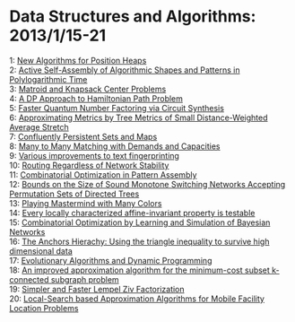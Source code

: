 # Data Structures and Algorithms: 2013/1/15-21  
1: [New Algorithms for Position Heaps](https://doi.org/10.48550/arXiv.1212.4613)  
2: [Active Self-Assembly of Algorithmic Shapes and Patterns in  Polylogarithmic Time](https://doi.org/10.48550/arXiv.1301.2626)  
3: [Matroid and Knapsack Center Problems](https://doi.org/10.48550/arXiv.1301.0745)  
4: [A DP Approach to Hamiltonian Path Problem](https://doi.org/10.48550/arXiv.1301.3093)  
5: [Faster Quantum Number Factoring via Circuit Synthesis](https://doi.org/10.48550/arXiv.1301.3210)  
6: [Approximating Metrics by Tree Metrics of Small Distance-Weighted Average  Stretch](https://doi.org/10.48550/arXiv.1301.3252)  
7: [Confluently Persistent Sets and Maps](https://doi.org/10.48550/arXiv.1301.3388)  
8: [Many to Many Matching with Demands and Capacities](https://doi.org/10.48550/arXiv.1301.3482)  
9: [Various improvements to text fingerprinting](https://doi.org/10.48550/arXiv.1301.3488)  
10: [Routing Regardless of Network Stability](https://doi.org/10.48550/arXiv.1207.0043)  
11: [Combinatorial Optimization in Pattern Assembly](https://doi.org/10.48550/arXiv.1301.3771)  
12: [Bounds on the Size of Sound Monotone Switching Networks Accepting  Permutation Sets of Directed Trees](https://doi.org/10.48550/arXiv.1301.3780)  
13: [Playing Mastermind with Many Colors](https://doi.org/10.48550/arXiv.1207.0773)  
14: [Every locally characterized affine-invariant property is testable](https://doi.org/10.48550/arXiv.1212.3849)  
15: [Combinatorial Optimization by Learning and Simulation of Bayesian  Networks](https://doi.org/10.48550/arXiv.1301.3871)  
16: [The Anchors Hierachy: Using the triangle inequality to survive high  dimensional data](https://doi.org/10.48550/arXiv.1301.3877)  
17: [Evolutionary Algorithms and Dynamic Programming](https://doi.org/10.48550/arXiv.1301.4096)  
18: [An improved approximation algorithm for the minimum-cost subset  k-connected subgraph problem](https://doi.org/10.48550/arXiv.1104.3923)  
19: [Simpler and Faster Lempel Ziv Factorization](https://doi.org/10.48550/arXiv.1211.3642)  
20: [Local-Search based Approximation Algorithms for Mobile Facility Location  Problems](https://doi.org/10.48550/arXiv.1301.4478)  